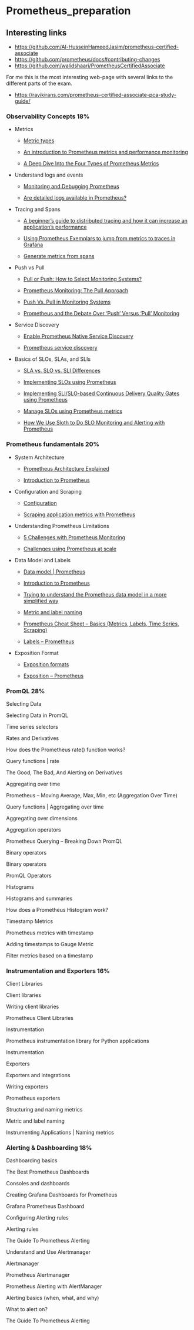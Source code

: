 # Prometheus_preparation

## Interesting links 
- https://github.com/Al-HusseinHameedJasim/prometheus-certified-associate
- https://github.com/prometheus/docs#contributing-changes
- https://github.com/walidshaari/PrometheusCertifiedAssociate

For me this is the most interesting web-page with several links to the different parts of the exam.
- https://ravikirans.com/prometheus-certified-associate-pca-study-guide/

### Observability Concepts 18%

- Metrics

    - [Metric types](https://prometheus.io/docs/concepts/metric_types/)

    - [An introduction to Prometheus metrics and performance monitoring](https://www.redhat.com/sysadmin/introduction-prometheus-metrics-and-performance-monitoring)

    - [A Deep Dive Into the Four Types of Prometheus Metrics](https://www.timescale.com/blog/four-types-prometheus-metrics-to-collect/)

- Understand logs and events

    - [Monitoring and Debugging Prometheus](https://training.promlabs.com/training/monitoring-and-debugging-prometheus/logs/standard-error-logs)

    - [Are detailed logs available in Prometheus?](https://stackoverflow.com/questions/60014600/are-detailed-logs-availble-in-prometheus)

- Tracing and Spans

    - [A beginner’s guide to distributed tracing and how it can increase an application’s performance](https://grafana.com/blog/2021/01/25/a-beginners-guide-to-distributed-tracing-and-how-it-can-increase-an-applications-performance/)

    - [Using Prometheus Exemplars to jump from metrics to traces in Grafana](https://vbehar.medium.com/using-prometheus-exemplars-to-jump-from-metrics-to-traces-in-grafana-249e721d4192)

    - [Generate metrics from spans](https://grafana.com/docs/tempo/latest/metrics-generator/span_metrics/)

- Push vs Pull

    - [Pull or Push: How to Select Monitoring Systems?](https://www.alibabacloud.com/blog/pull-or-push-how-to-select-monitoring-systems_599007#:~:text=The%20Pull%20method%20is%20to,of%20each%20client%20are%20different.)

    - [Prometheus Monitoring: The Pull Approach](https://network-insight.net/2022/06/29/prometheus-monitoring-the-pull-approach/#:~:text=Prometheus%20uses%20a%20pull%20approach,you%20use%20the%20federate%20option.)

    - [Push Vs. Pull in Monitoring Systems](https://giedrius.blog/2019/05/11/push-vs-pull-in-monitoring-systems/)

    - [Prometheus and the Debate Over ‘Push’ Versus ‘Pull’ Monitoring](https://thenewstack.io/exploring-prometheus-use-cases-brian-brazil/)

- Service Discovery

    - [Enable Prometheus Native Service Discovery](https://docs.sysdig.com/en/docs/sysdig-monitor/integrations/working-with-integrations/custom-integrations/collect-prometheus-metrics/enable-prometheus-native-service-discovery/#:~:text=Prometheus%20service%20discovery%20is%20a,you%20do%20for%20native%20Prometheus.)

    - [Prometheus service discovery](https://docs.victoriametrics.com/sd_configs.html)

- Basics of SLOs, SLAs, and SLIs

    - [SLA vs. SLO vs. SLI Differences](https://www.atlassian.com/incident-management/kpis/sla-vs-slo-vs-sli#:~:text=An%20SLI%20(service%20level%20indicator,actual%20measurement%20of%20your%20uptime.))

    - [Implementing SLOs using Prometheus](https://docs.bitnami.com/tutorials/implementing-slos-using-prometheus/)

    - [Implementing SLI/SLO-based Continuous Delivery Quality Gates using Prometheus](https://developer.harness.io/tutorials/service-reliability/slo-prometheus/)

    - [Manage SLOs using Prometheus metrics](https://mattermost.com/blog/sloth-for-slo-monitoring-and-alerting-with-prometheus/
    )

    - [How We Use Sloth to Do SLO Monitoring and Alerting with Prometheus ](https://mattermost.com/blog/sloth-for-slo-monitoring-and-alerting-with-prometheus/)

### Prometheus fundamentals 20%

- System Architecture

    - [Prometheus Architecture Explained](https://scoutapm.com/blog/prometheus-architecture)

    - [Introduction to Prometheus](https://training.promlabs.com/training/introduction-to-prometheus/prometheus-an-overview/system-architecture)

- Configuration and Scraping

    - [Configuration](https://prometheus.io/docs/prometheus/latest/configuration/configuration/)

    - [Scraping application metrics with Prometheus](https://codeblog.dotsandbrackets.com/scraping-application-metrics-prometheus/)

- Understanding Prometheus Limitations

    - [5 Challenges with Prometheus Monitoring](https://chronosphere.io/platform/outgrowing-prometheus-monitoring/)

    - [Challenges using Prometheus at scale](https://sysdig.com/blog/challenges-scale-prometheus/)

- Data Model and Labels

    - [Data model | Prometheus](https://prometheus.io/docs/concepts/data_model/)

    - [Introduction to Prometheus](https://training.promlabs.com/training/introduction-to-prometheus/prometheus-an-overview/time-series-data-model)

    - [Trying to understand the Prometheus data model in a more simplified way](https://stackoverflow.com/questions/73686756/trying-to-understand-prometheus-data-model-in-a-more-simplified-way-and-how-does)

    - [Metric and label naming](https://prometheus.io/docs/practices/naming/#labels)

    - [Prometheus Cheat Sheet – Basics (Metrics, Labels, Time Series, Scraping)](https://iximiuz.com/en/posts/prometheus-metrics-labels-time-series/)

    - [Labels – Prometheus](https://www.oreilly.com/library/view/prometheus-up/9781492034131/ch05.html)

- Exposition Format

    - [Exposition formats](https://github.com/Showmax/prometheus-docs/blob/master/content/docs/instrumenting/exposition_formats.md)

    - [Exposition – Prometheus](https://www.oreilly.com/library/view/prometheus-up/9781492034131/ch04.html)
### PromQL 28%

Selecting Data

Selecting Data in PromQL

Time series selectors

Rates and Derivatives

How does the Prometheus rate() function works?

Query functions | rate

The Good, The Bad, And Alerting on Derivatives

Aggregating over time

Prometheus – Moving Average, Max, Min, etc (Aggregation Over Time)

Query functions | Aggregating over time

Aggregating over dimensions

Aggregation operators

Prometheus Querying – Breaking Down PromQL

Binary operators

Binary operators

PromQL Operators

Histograms

Histograms and summaries

How does a Prometheus Histogram work?

Timestamp Metrics

Prometheus metrics with timestamp

Adding timestamps to Gauge Metric

Filter metrics based on a timestamp

### Instrumentation and Exporters 16%

Client Libraries

Client libraries

Writing client libraries

Prometheus Client Libraries

Instrumentation

Prometheus instrumentation library for Python applications

Instrumentation

Exporters

Exporters and integrations

Writing exporters

Prometheus exporters

Structuring and naming metrics

Metric and label naming

Instrumenting Applications | Naming metrics

### Alerting & Dashboarding 18%

Dashboarding basics

The Best Prometheus Dashboards

Consoles and dashboards

Creating Grafana Dashboards for Prometheus

Grafana Prometheus Dashboard

Configuring Alerting rules

Alerting rules

The Guide To Prometheus Alerting

Understand and Use Alertmanager

Alertmanager

Prometheus Alertmanager

Prometheus Alerting with AlertManager

Alerting basics (when, what, and why)

What to alert on?

The Guide To Prometheus Alerting